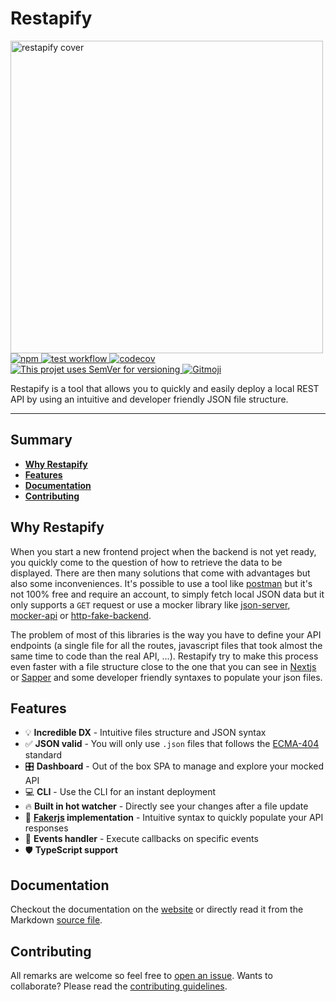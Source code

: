 # Restapify

<a href="https://restapify.vercel.app/">
  <img src="./docs/assets/banner.png" alt="restapify cover" width="500">
</a>

<br />

<a href="https://www.npmjs.com/package/restapify">
  <img src="https://img.shields.io/npm/v/restapify" alt="npm">
</a>
<a href="https://github.com/johannchopin/restapify/actions">
  <img src="https://github.com/johannchopin/restapify/actions/workflows/test.yml/badge.svg" alt="test workflow">
</a>
<a href="https://codecov.io/gh/johannchopin/restapify">
  <img src="https://codecov.io/gh/johannchopin/restapify/branch/main/graph/badge.svg" alt="codecov">
</a>
<a href="https://semver.org/">
  <img src="https://img.shields.io/badge/Versioning-SemVer-blue" alt="This projet uses SemVer for versioning"/>
</a>
<a href="https://gitmoji.dev">
  <img src="https://img.shields.io/badge/gitmoji-%20😜%20😍-FFDD67.svg" alt="Gitmoji">
</a>

<br/>

Restapify is a tool that allows you to quickly and easily deploy a local REST API by using an intuitive and developer friendly JSON file structure.

----

## Summary
<!-- START doctoc generated TOC please keep comment here to allow auto update -->
- [**Why Restapify**](#why-restapify)
- [**Features**](#features)
- [**Documentation**](#documentation)
- [**Contributing**](#contributing)
<!-- END doctoc generated TOC please keep comment here to allow auto update -->
## Why Restapify

When you start a new frontend project when the backend is not yet ready, you quickly come to the question of how to retrieve the data to be displayed. There are then many solutions that come with advantages but also some inconveniences. It's possible to use a tool like [postman](https://www.postman.com/) but it's not 100% free and require an account, to simply fetch local JSON data but it only supports a `GET` request or use a mocker library like [json-server](https://github.com/typicode/json-server), [mocker-api](https://github.com/jaywcjlove/mocker-api) or [http-fake-backend](https://github.com/micromata/http-fake-backend). 

The problem of most of this libraries is the way you have to define your API endpoints (a single file for all the routes, javascript files that took almost the same time to code than the real API, ...). Restapify try to make this process even faster with a file structure close to the one that you can see in [Nextjs](https://github.com/vercel/next.js) or [Sapper](https://github.com/sveltejs/sapper) and some developer friendly syntaxes to populate your json files.

## Features

- 💡 **Incredible DX** - Intuitive files structure and JSON syntax
- ✅ **JSON valid** - You will only use `.json` files that follows the [ECMA-404](https://www.ecma-international.org/publications-and-standards/standards/ecma-404/) standard
- 🎛 **Dashboard** - Out of the box SPA to manage and explore your mocked API
- 💻 **CLI** - Use the CLI for an instant deployment
- 🔥 **Built in hot watcher** - Directly see your changes after a file update
- 📝 **[Fakerjs](https://github.com/marak/Faker.js/) implementation** - Intuitive syntax to quickly populate your API responses
- 🚨 **Events handler** - Execute callbacks on specific events 
- 🛡 **TypeScript support**


## Documentation

Checkout the documentation on the [website](https://restapify.vercel.app/) or directly read it from the Markdown [source file](docs/README.md).

## Contributing

All remarks are welcome so feel free to [open an issue](https://github.com/johannchopin/restapify/issues).
Wants to collaborate? Please read the [contributing guidelines](./CONTRIBUTING.md).
